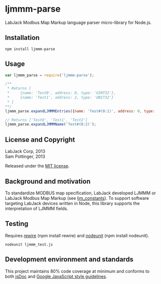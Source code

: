 ljmmm-parse
===========
LabJack Modbus Map Markup language parser micro-library for Node.js.  
  

Installation
--------------
``npm install ljmmm-parse``
  

Usage
---------
```javascript
var ljmmm_parse = require('ljmmm-parse');

/**
 * Returns [
 *     {name: 'Test0', address: 0, type: 'UINT32'},
 *     {name: 'Test1', address: 2, type: 'UNIT32'}
 * ]
**/
ljmmm_parse.expandLJMMMEntries({name: 'Test#(0:1)', address: 0, type: 'UINT32'});

// Returns ['Test0', 'Test1', 'Test2']
ljmmm_parse.expandLJMMMName('Test#(0:2)');
```


License and Copyright
-----------------------------
LabJack Corp, 2013  
Sam Pottinger, 2013

Released under the [MIT license](http://opensource.org/licenses/MIT).


Background and motivation
-----------------------------------
To standardize MODBUS map specification, LabJack developed LJMMM or LabJack Modbus Map Markup (see [ljm_constants](https://bitbucket.org/labjack/ljm_constants)). To support software targeting LabJack devices written in Node, this library supports the interpretation of LJMMM fields.


Testing
---------
Requires [rewire](https://github.com/jhnns/rewire) (npm install rewire) and [nodeunit](https://github.com/caolan/nodeunit) (npm install nodeunit).
```
nodeunit ljmmm_test.js
```


Development environment and standards
-----------------------------------------------------
This project maintains 80% code coverage at minimum and conforms to both [jsDoc](http://usejsdoc.org/) and [Google JavaScript style guidelines](http://google-styleguide.googlecode.com/svn/trunk/javascriptguide.xml).
